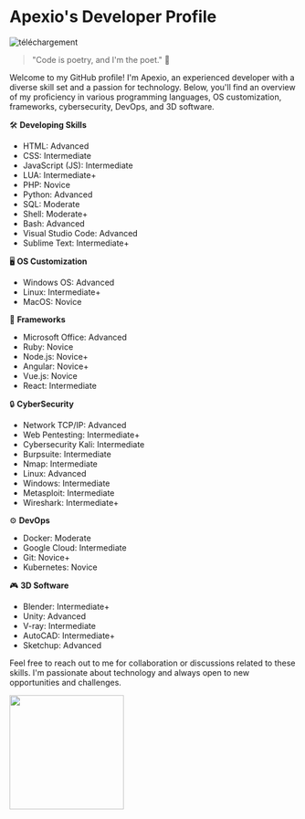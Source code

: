 # Apexio's Developer Profile

![téléchargement](https://github.com/AnonymousApexio/AnonymousApexio/assets/149327582/7b113165-f541-404c-9211-bd3a5929478b)

> "Code is poetry, and I'm the poet." 🚀

Welcome to my GitHub profile! I'm Apexio, an experienced developer with a diverse skill set and a passion for technology. Below, you'll find an overview of my proficiency in various programming languages, OS customization, frameworks, cybersecurity, DevOps, and 3D software.

🛠 **Developing Skills**
- HTML: Advanced
- CSS: Intermediate
- JavaScript (JS): Intermediate
- LUA: Intermediate+
- PHP: Novice
- Python: Advanced
- SQL: Moderate
- Shell: Moderate+
- Bash: Advanced
- Visual Studio Code: Advanced
- Sublime Text: Intermediate+

🖥 **OS Customization**
- Windows OS: Advanced
- Linux: Intermediate+
- MacOS: Novice

🚀 **Frameworks**
- Microsoft Office: Advanced
- Ruby: Novice
- Node.js: Novice+
- Angular: Novice+
- Vue.js: Novice
- React: Intermediate

🔒 **CyberSecurity**
- Network TCP/IP: Advanced
- Web Pentesting: Intermediate+
- Cybersecurity Kali: Intermediate
- Burpsuite: Intermediate
- Nmap: Intermediate
- Linux: Advanced
- Windows: Intermediate
- Metasploit: Intermediate
- Wireshark: Intermediate+

⚙ **DevOps**
- Docker: Moderate
- Google Cloud: Intermediate
- Git: Novice+
- Kubernetes: Novice

🎮 **3D Software**
- Blender: Intermediate+
- Unity: Advanced
- V-ray: Intermediate
- AutoCAD: Intermediate+
- Sketchup: Advanced

Feel free to reach out to me for collaboration or discussions related to these skills. I'm passionate about technology and always open to new opportunities and challenges.

[<a href="https://github.com/anuraghazra/convoychat">
  <img height=200 align="center" src="https://github-readme-stats.vercel.app/api/top-langs?username=AnonymousApexio&layout=compact&langs_count=8&card_width=320" />
</a>](https://quickchart.io/chart?bkg=white&c=%7B%0A%20%20%20%20%20%20%20%20%20%20%20%20type%3A%20%27radar%27%2C%0A%20%20%20%20%20%20%20%20%20%20%20%20data%3A%20%7B%0A%20%20%20%20%20%20%20%20%20%20%20%20%20%20%20%20labels%3A%20%5B%27HTML%27%2C%20%27CSS%27%2C%20%27JavaScript%27%2C%20%27LUA%27%2C%20%27PHP%27%2C%20%27Python%27%2C%20%27SQL%27%2C%20%27Shell%27%2C%20%27Bash%27%2C%20%27C%2B%2B%2FC%27%2C%20%27Java%27%2C%20%27C%23%27%5D%2C%0A%20%20%20%20%20%20%20%20%20%20%20%20%20%20%20%20datasets%3A%20%5B%7B%0A%20%20%20%20%20%20%20%20%20%20%20%20%20%20%20%20%20%20%20%20label%3A%20%27Proficiency%27%2C%0A%20%20%20%20%20%20%20%20%20%20%20%20%20%20%20%20%20%20%20%20data%3A%20%5B60%2C%2050%2C%2045%2C%2035%2C%2045%2C%2080%2C%2050%2C%2055%2C%2060%2C%2020%2C%2010%2C%2010%5D%2C%0A%20%20%20%20%20%20%20%20%20%20%20%20%20%20%20%20%20%20%20%20borderColor%3A%20%27rgba(75%2C%20192%2C%20192%2C%201)%27%2C%0A%20%20%20%20%20%20%20%20%20%20%20%20%20%20%20%20%20%20%20%20borderWidth%3A%202%2C%0A%20%20%20%20%20%20%20%20%20%20%20%20%20%20%20%20%20%20%20%20fill%3A%20true%2C%0A%20%20%20%20%20%20%20%20%20%20%20%20%20%20%20%20%20%20%20%20backgroundColor%3A%20%27rgba(75%2C%20192%2C%20192%2C%200.2)%27%0A%20%20%20%20%20%20%20%20%20%20%20%20%20%20%20%20%7D%5D%0A%20%20%20%20%20%20%20%20%20%20%20%20%7D%2C%0A%20%20%20%20%20%20%20%20%20%20%20%20options%3A%20%7B%0A%20%20%20%20%20%20%20%20%20%20%20%20%20%20%20%20scale%3A%20%7B%0A%20%20%20%20%20%20%20%20%20%20%20%20%20%20%20%20%20%20%20%20ticks%3A%20%7B%0A%20%20%20%20%20%20%20%20%20%20%20%20%20%20%20%20%20%20%20%20%20%20%20%20beginAtZero%3A%20true%2C%0A%20%20%20%20%20%20%20%20%20%20%20%20%20%20%20%20%20%20%20%20%20%20%20%20max%3A%20100%2C%0A%20%20%20%20%20%20%20%20%20%20%20%20%20%20%20%20%20%20%20%20%7D%0A%20%20%20%20%20%20%20%20%20%20%20%20%20%20%20%20%7D%0A%20%20%20%20%20%20%20%20%20%20%20%20%7D%0A%20%20%20%20%20%20%20%20%7D)
